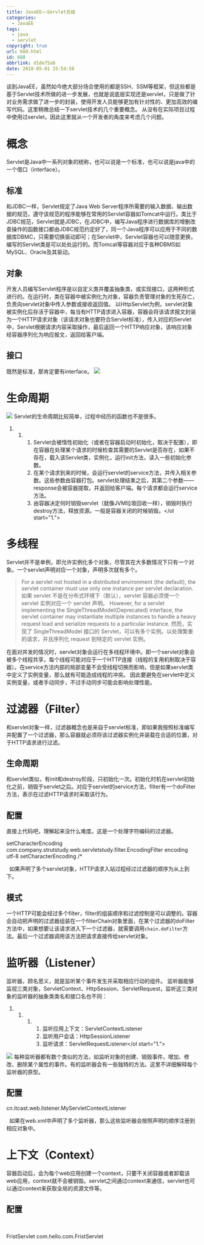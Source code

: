 ```yaml
---
title: JavaEE——Servlet总结
categories:
  - JavaEE
tags:
  - java
  - servlet
copyright: true
url: 688.html
id: 688
abbrlink: d1de75a8
date: 2018-05-01 15:54:58
---
```


谈到JavaEE，虽然如今绝大部分场合使用的都是SSH、SSM等框架，但这些都是基于Servlet技术所做的进一步发展，也就是说底层实现还是servlet，只是做了针对业务需求做了进一步的封装，使得开发人员能够更加有针对性的、更加高效的编写代码。这里稍微总结一下servlet技术的几个重要概念。 从没有在实际项目过程中使用过servlet，因此这里就从一个开发者的角度来考虑几个问题。

<!-- more -->

概念
==

Servlet是Java中一系列对象的统称，也可以说是一个标准，也可以说是java中的一个借口（interface）。

标准
--

和JDBC一样，Servlet规定了Java Web Server程序所需要的输入数据、输出数据的规范，遵守该规范的程序能够在常用的Servlet容器如Tomcat中运行。类比于JDBC规范，Servlet就是JDBC，在JDBC中，编写Java程序进行数据库的增删改查操作的函数接口都由JDBC规范约定好了，同一个Java程序可以应用于不同的数据库DBMC，只需要切换驱动即可；在Servlet中，Servlet容器也可以随意更换，编写的Servlet类是可以处处运行的。而Tomcat等容器对应于各种DBMS如MySQL、Oracle及其驱动。

对象
--

开发人员编写Servlet程序是以自定义类并覆盖抽象类，或实现接口，这两种形式进行的。在运行时，类在容器中被实例化为对象，容器负责管理对象的生死存亡，负责向servlet对象中传入参数或接收返回值。 以HttpServlet为例，servlet对象被实例化后存活于容器中，每当有HTTP请求进入容器，容器会将该请求报文封装为一个HTTP请求对象（该请求对象也要符合Servlet标准），传入对应的Servlet中，Servlet根据请求内容采取操作，最后返回一个HTTP响应对象，该响应对象经容器序列化为响应报文，返回给客户端。

接口
--

既然是标准，那肯定要有interface。 ![](https://oss.kherrisan.cn/v2-85bf84640fbc6b6e195b9c5b513b918f_hd.jpg)

生命周期
====

![](https://oss.kherrisan.cn/Snipaste_2018-04-30_20-27-04.jpg) Servlet的生命周期比较简单，过程中经历的函数也不是很多。

1.  1.  1.  Servlet会被惰性初始化（或者在容器启动时初始化，取决于配置），即在容器在处理某个请求的时候检查其需要的Servlet是否存在，如果不存在，载入该Servlet类，实例化，运行init方法，读入一些初始化参数。
        2.  在某个请求到来的时候，会运行servlet的service方法，并传入相关参数。这些参数由容器打包。servlet处理结束之后，其第二个参数——response会被容器提取，并返回给客户端。每个请求都会运行service方法。
        3.  由容器决定何时销毁servlet（就像JVM垃圾回收一样），销毁时执行destroy方法，释放资源。一般是容器关闭的时候销毁。</ol start="1.">

多线程
===

Servlet并不是单例，即允许实例化多个对象，尽管其在大多数情况下只有一个对象。一个servlet声明对应一个对象，声明多次就有多个。

> For a servlet not hosted in a distributed environment (the default), the servlet container must use only one instance per servlet declaration. 如果 servlet 不是在分布式环境下（默认），servlet 容器必须使一个 servlet 实例对应一个 servlet 声明。 However, for a servlet implementing the SingleThreadModel(Deprecated) interface, the servlet container may instantiate multiple instances to handle a heavy request load and serialize requests to a particular instance. 然而，实现了 SingleThreadModel 接口的 Servlet，可以有多个实例。以处理繁重的请求，并且序列化 request 到特定的 servlet 实例。

在面对并发的情况时，servlet对象会运行在多线程环境中。即一个servlet对象会被多个线程共享，每个线程可能对应于一个HTTP连接（线程的复用机制取决于容器）。在service方法内部的局部变量不会受线程切换而影响，但是如果servlet类中定义了实例变量，那么就有可能造成线程的冲突。 因此要避免在servlet中定义实例变量，或者手动同步，不过手动同步可能会影响处理性能。

过滤器（Filter）
===========

和servlet对象一样，过滤器概念也是来自于servlet标准，即如果我按照标准编写并配置了一个过滤器，那么容器就必须将该过滤器实例化并装载在合适的位置，对于HTTP请求进行过滤。

生命周期
----

和servlet类似，有init和destroy阶段，只初始化一次。初始化时机在servlet初始化之前，销毁于servlet之后。对应于servlet的service方法，filter有一个doFilter方法，表示在过滤HTTP请求时采取该行为。

配置
--

直接上代码吧，理解起来没什么难度。这是一个处理字符编码的过滤器。

<filter>  
    <filter-name>setCharacterEncoding</filter-name>  
    <filter-class>com.company.strutstudy.web.servletstudy.filter.EncodingFilter</filter-class>  
    <init-param>  
        <param-name>encoding</param-name>  
        <param-value>utf-8</param-value>  
    </init-param>  
</filter>  
<filter-mapping>  
    <filter-name>setCharacterEncoding</filter-name>  
    <url-pattern>/*</url-pattern>  
</filter-mapping>

  如果声明了多个servlet对象，HTTP请求入站过程经过过滤器的顺序为从上到下。

模式
--

一个HTTP可能会经过多个filter，filter的组装顺序和过滤控制是可以调整的。容器会自动把声明的过滤器组装在一个filterChain对象里面，在某个过滤器的doFilter方法中，如果想要让该请求进入下一个过滤器，就需要调用`chain.doFilter`方法。最后一个过滤器调用该方法把请求直接传给servlet对象。

监听器（Listener）
=============

监听器，顾名思义，就是监听某个事件发生并采取相应行动的组件。 监听器能够监视三类对象，ServletContext、HttpSession、ServletRequest，监听这三类对象的监听器的抽象类类名和接口名也不同：

1.  1.  1.  1.  监听应用上下文：ServletContextListener
            2.  监听用户会话：HttpSessionListener
            3.  监听请求：ServletRequestListener</ol start="1.">

![](https://oss.kherrisan.cn/Snipaste_2018-05-01_15-28-55.jpg) 每种监听器都有数个类似的方法，如监听对象的创建、销毁事件，增加、修改、删除某个属性的事件。有的监听器会有一些独特的方法。这里不详细解释每个监听器的原型。

配置
--

<listener>
    <listener-class>cn.itcast.web.listener.MyServletContextListener</listener-class>
</listener>

  如果在web.xml中声明了多个监听器，那么这些监听器会按照声明的顺序注册到相应对象中。

上下文（Context）
============

容器启动后，会为每个web应用创建一个context，只要不关闭容器或者卸载该web应用，context就不会被销毁。servlet之间通过context来通信，servlet也可以通过context来获取全局的资源文件等。

配置
--

 

<?xml version="1.0" encoding="UTF-8"?>
<web-app xmlns="http://xmlns.jcp.org/xml/ns/javaee" xmlns:xsi="http://www.w3.org/2001/XMLSchema-instance"
    xsi:schemaLocation="http://xmlns.jcp.org/xml/ns/javaee
                      http://xmlns.jcp.org/xml/ns/javaee/web-app\_4\_0.xsd"
    version="4.0" metadata-complete="true">
<!--配置和映射Servlet-->
<!--配置Servlet-->
<servlet>
       <servlet-name>FristServlet</servlet-name>
       <servlet-class>com.hello.com.FristServlet</servlet-class>
</servlet>
<!--映射Servlet -- >
<servlet-mapping>  
       <servlet-name>FristServlet</servlet-name>  
       <url-pattern>/test</url-pattern>  
   </servlet-mapping>  
</web-app>

  servlet和filter都是通过mapping-url来标识是否要选择此servlet或filter的，而监听器则是对于每个对象都会无条件绑定。

Web.xml
=======

web.xml是Jave Web应用程序所使用的配置文件，虽然它并不是必须的。web.xml中可以定义上文所提及的servlet、listener、filter对象，每种对象可以定义一个或多个，并通过xml语法指定他们的属性。

定义和加载顺序
-------

在web.xml中，servlet、listener、filter的定义顺序是随意的，但是Tomcat只会按照规定的顺序加载他们： Listener->Filter->Servlet 可以这么理解：Listener中有一个ContextListener用于监听ContextInitialize时间，由于该项目一启动就会有一个ApplicationContext，因此为了监听到这个事件就必须要在最前面初始化。Servlet是惰性初始化的，所以排在最后。

运作流程
----

![](https://oss.kherrisan.cn/invfilt.gif) 当一个web请求到来时，首先在在该请求上注册监听器（只有针对于请求的监听器才会再此时注册，针对其他对象的监听器在其他时刻注册，因为说不定其他对象还没有实例化呢），然后经过多个过滤器，最终到达servlet。  

实验
--

<?xml version="1.0" encoding="UTF-8"?>
<web-app xmlns:xsi="http://www.w3.org/2001/XMLSchema-instance"
         xmlns="http://java.sun.com/xml/ns/javaee"
         xsi:schemaLocation="http://java.sun.com/xml/ns/javaee http://java.sun.com/xml/ns/javaee/web-app\_2\_5.xsd"
         version="2.5">

    <filter>
        <filter-name>MyFilter</filter-name>
        <filter-class>com.testwebxml.MyFilter</filter-class>
        <init-param>
            <param-name>name</param-name>
            <param-value>FirstFilter</param-value>
        </init-param>
    </filter>

    <filter-mapping>
        <filter-name>MyFilter</filter-name>
        <url-pattern>/</url-pattern>
    </filter-mapping>

    <filter>
        <filter-name>MySecondFilter</filter-name>
        <filter-class>com.testwebxml.MyFilter</filter-class>
        <init-param>
            <param-name>name</param-name>
            <param-value>SecondFilter</param-value>
        </init-param>
    </filter>

    <listener>
        <listener-class>com.testwebxml.MyServletContextAttritubeListener</listener-class>
    </listener>

    <listener>
        <listener-class>com.testwebxml.MyServletContextListener</listener-class>
    </listener>

    <listener>
        <listener-class>com.testwebxml.MyServletRequestListener</listener-class>
    </listener>
    
    <listener>
        <listener-class>com.testwebxml.MyHttpSessionActivationListener</listener-class>
    </listener>
    
    <listener>
        <listener-class>com.testwebxml.MyHttpSessionListener</listener-class>
    </listener>
    
    <servlet>
        <servlet-name>MyServlet</servlet-name>
        <servlet-class>com.testwebxml.MyServlet</servlet-class>
    </servlet>
    <servlet>
        <servlet-name>MyHttpServlet</servlet-name>
        <servlet-class>com.testwebxml.MyHttpServlet</servlet-class>
    </servlet>
    
    <servlet-mapping>
        <servlet-name>MyServlet</servlet-name>
        <url-pattern>/*</url-pattern>
    </servlet-mapping>
    <servlet-mapping>
        <servlet-name>MyHttpServlet</servlet-name>
        <url-pattern>/http/*</url-pattern>
    </servlet-mapping>

</web-app>

项目启动时

\[2018-08-06 10:32:26,102\] Artifact test: Artifact is being deployed, please wait...
Connected to server
\[com.testwebxml.MyServletContextAttritubeListener\]\[<init>\]
\[com.testwebxml.MyServletContextListener\]\[<init>\]
\[com.testwebxml.MyServletRequestListener\]\[<init>\]
\[com.testwebxml.MyHttpSessionActivationListener\]\[<init>\]
\[com.testwebxml.MyHttpSessionListener\]\[<init>\]
\[com.testwebxml.MyServletContextListener\]\[contextInitialized\]ApplicationContextFacade
\[com.testwebxml.MyFilter\]\[init\]FirstFilter
\[com.testwebxml.MyFilter\]\[init\]SecondFilter
\[2018-08-06 10:32:26,493\] Artifact test: Artifact is deployed successfully
\[2018-08-06 10:32:26,493\] Artifact test: Deploy took 391 milliseconds

接收第一个/请求时

\[com.testwebxml.MyServletRequestListener\]\[requestInitialized\]ApplicationContextFacade
\[com.testwebxml.MyServletRequestListener\]\[requestInitialized\]RequestFacade
\[com.testwebxml.MyServlet\]\[init\]
\[com.testwebxml.MyFilter\]\[doFilter\]FirstFilter ServletRequest:127.0.0.1
\[com.testwebxml.MyFilter\]\[doFilter\]SecondFilter ServletRequest:127.0.0.1
\[com.testwebxml.MyServlet\]\[service\]
\[com.testwebxml.MyServletRequestListener\]\[requestDestroyed\]ApplicationContextFacade
\[com.testwebxml.MyServletRequestListener\]\[requestDestroyed\]RequestFacade

接收第二个/请求时

\[com.testwebxml.MyServletRequestListener\]\[requestInitialized\]ApplicationContextFacade
\[com.testwebxml.MyServletRequestListener\]\[requestInitialized\]RequestFacade
\[com.testwebxml.MyFilter\]\[doFilter\]FirstFilter ServletRequest:127.0.0.1
\[com.testwebxml.MyFilter\]\[doFilter\]SecondFilter ServletRequest:127.0.0.1
\[com.testwebxml.MyServlet\]\[service\]
\[com.testwebxml.MyServletRequestListener\]\[requestDestroyed\]ApplicationContextFacade
\[com.testwebxml.MyServletRequestListener\]\[requestDestroyed\]RequestFacade

接收第一个/http请求时

\[com.testwebxml.MyServletRequestListener\]\[requestInitialized\]ApplicationContextFacade
\[com.testwebxml.MyServletRequestListener\]\[requestInitialized\]RequestFacade
\[com.testwebxml.MyHttpServlet\]\[init\]init()
\[com.testwebxml.MyFilter\]\[doFilter\]FirstFilter ServletRequest:127.0.0.1
\[com.testwebxml.MyFilter\]\[doFilter\]SecondFilter ServletRequest:127.0.0.1
\[com.testwebxml.MyHttpServlet\]\[doGet\]
\[com.testwebxml.MyHttpSessionListener\]\[sessionCreated\]
\[com.testwebxml.MyHttpServlet\]\[doGet\]HttpServletRequest.getSession()
\[com.testwebxml.MyServletRequestListener\]\[requestDestroyed\]ApplicationContextFacade
\[com.testwebxml.MyServletRequestListener\]\[requestDestroyed\]RequestFacade

接收第二个/http请求时

\[com.testwebxml.MyServletRequestListener\]\[requestInitialized\]ApplicationContextFacade
\[com.testwebxml.MyServletRequestListener\]\[requestInitialized\]RequestFacade
\[com.testwebxml.MyFilter\]\[doFilter\]FirstFilter ServletRequest:127.0.0.1
\[com.testwebxml.MyFilter\]\[doFilter\]SecondFilter ServletRequest:127.0.0.1
\[com.testwebxml.MyHttpServlet\]\[doGet\]
\[com.testwebxml.MyHttpServlet\]\[doGet\]HttpServletRequest.getSession()
\[com.testwebxml.MyServletRequestListener\]\[requestDestroyed\]ApplicationContextFacade
\[com.testwebxml.MyServletRequestListener\]\[requestDestroyed\]RequestFacade

项目停止时

信息: Stopping service Catalina
\[com.testwebxml.MyServlet\]\[destroy\]
\[com.testwebxml.MyFilter\]\[destroy\]FirstFilter
\[com.testwebxml.MyFilter\]\[destroy\]SecondFilter
\[com.testwebxml.MyServletContextListener\]\[contextDestroyed\]ApplicationContextFacade
八月 06, 2018 10:35:42 上午 org.apache.coyote.http11.Http11AprProtocol destroy
信息: Stopping Coyote HTTP/1.1 on http-21211
八月 06, 2018 10:35:42 上午 org.apache.coyote.ajp.AjpAprProtocol destroy
信息: Stopping Coyote AJP/1.3 on ajp-8009
Disconnected from server